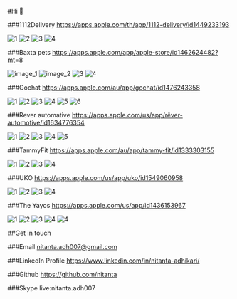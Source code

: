 #Hi 👋 

###1112Delivery 
https://apps.apple.com/th/app/1112-delivery/id1449233193

![1](./1112Delivery/1.webp)
![2](./1112Delivery/2.webp)
![3](./1112Delivery/3.webp)
![4](./1112Delivery/4.webp)

###Baxta pets
https://apps.apple.com/app/apple-store/id1462624482?mt=8

![image_1](/BaxtaPets/1.webp)
![image_2](./BaxtaPets/2.webp)
![3](./BaxtaPets/3.webp)
![4](./BaxtaPets/4.webp)

###Gochat
https://apps.apple.com/au/app/gochat/id1476243358

![1](./GoChat/1.jpg)
![2](./GoChat/2.jpg)
![3](./GoChat/3.jpg)
![4](./GoChat/4.jpg)
![5](./GoChat/5.jpg)
![6](./GoChat/6.jpg)

###Rever automative
https://apps.apple.com/us/app/rêver-automotive/id1634776354

![1](./Rever/1.png)
![2](./Rever/2.png)
![3](./Rever/3.png)
![4](./Rever/4.png)
![5](./Rever/5.png)

###TammyFit
https://apps.apple.com/au/app/tammy-fit/id1333303155

![1](./TammyFit/1.webp)
![2](./TammyFit/2.webp)
![3](./TammyFit/3.webp)
![4](./TammyFit/4.webp)

###UKO 
https://apps.apple.com/us/app/uko/id1549060958

![1](./UKO/1.webp)
![2](./UKO/2.webp)
![3](./UKO/3.webp)
![4](./UKO/4.webp)

###The Yayos
https://apps.apple.com/us/app/id1436153967

![1](./TheYayos/1.jpeg)
![2](./TheYayos/2.jpeg)
![3](./TheYayos/3.jpeg)
![4](./TheYayos/4.jpeg)
![4](./TheYayos/5.jpeg)


##Get in touch

###Email
nitanta.adh007@gmail.com

###LinkedIn Profile
https://www.linkedin.com/in/nitanta-adhikari/

###Github
https://github.com/nitanta

###Skype
live:nitanta.adh007